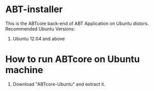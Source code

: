 ABT-installer
=============

This is the ABTcore back-end of ABT Application on Ubuntu distors.
Recommended Ubuntu Versions:
1. Ubuntu 12.04 and above 


How to run ABTcore on Ubuntu machine
====================================
1. Download "ABTcore-Ubuntu" and extract it.

